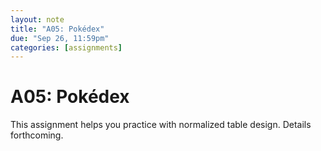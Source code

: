 ```yaml
---
layout: note
title: "A05: Pokédex"
due: "Sep 26, 11:59pm"
categories: [assignments]
---
```


# A05: Pokédex

This assignment helps you practice with normalized table design. Details forthcoming.


